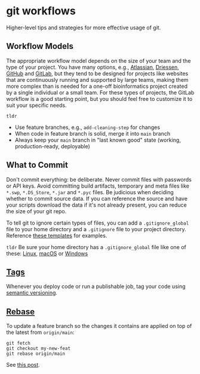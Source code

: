 # git workflows
Higher-level tips and strategies for more effective usage of git.

## Workflow Models
The appropriate workflow model depends on the size of your team and the type of your project. You have many options, e.g., [Atlassian](https://www.atlassian.com/blog/archives/simple-git-workflow-simple), [Driessen](http://nvie.com/posts/a-successful-git-branching-model/), [GitHub](https://guides.github.com/introduction/flow/) and [GitLab](https://docs.gitlab.com/ee/workflow/gitlab_flow.html), but they tend to be designed for projects like websites that are continuously running and supported by large teams, making them more complex than is needed for a one-off bioinformatics project created by a single individual or a small team. For these types of projects, the GitLab workflow is a good starting point, but you should feel free to customize it to suit your specific needs.

`tldr`
* Use feature branches, e.g., `add-cleaning-step` for changes
* When code in feature branch is solid, merge it into `main` branch
* Always keep your `main` branch in "last known good" state (working, production-ready, deployable)

## What to Commit
Don't commit everything: be deliberate. Never commit files with passwords or API keys. Avoid committing build artifacts, temporary and meta files like `*.swp`, `*.DS_Store`, `*.jar` and `*.pyc` files. Be judicious when deciding whether to commit source data. If you can reference the source and have your scripts download the data if it's not already present, you can reduce the size of your git repo.

To tell git to ignore certain types of files, you can add a `.gitignore_global` file to your home directory and a `.gitignore` file to your project directory. Reference [these templates](https://github.com/github/gitignore) for examples. 

`tldr`
Be sure your home directory has a `.gitignore_global` file like one of these: [Linux](https://github.com/github/gitignore/blob/main/Global/Linux.gitignore), [macOS](https://github.com/github/gitignore/blob/main/Global/macOS.gitignore) or [Windows](https://github.com/github/gitignore/blob/main/Global/Windows.gitignore)

## [Tags](https://git-scm.com/book/en/v2/Git-Basics-Tagging)
Whenever you deploy code or run a publishable job, tag your code using [semantic versioning](http://semver.org/).

## [Rebase](https://git-scm.com/book/en/v2/Git-Branching-Rebasing)

To update a feature branch so the changes it contains are applied on top of the latest from `origin/main`:

```
git fetch
git checkout my-new-feat
git rebase origin/main
```
See [this post](https://blog.algolia.com/main-git-rebase/).
